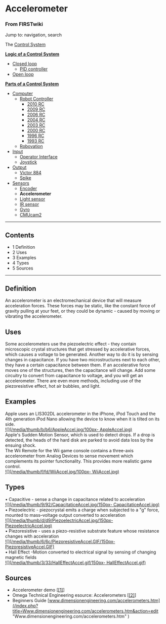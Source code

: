 # Accelerometer

### From FIRSTwiki

Jump to: navigation, search

The [Control System](Control_system "Control system" )

**[Logic of a Control System](Logic_of_a_control_system "Logic of a control system" )**

  * [Closed loop](Closed_loop "Closed loop" )
    * [PID controller](PID_controller "PID controller" )
  * [Open loop](Open_loop "Open loop" )

**[Parts of a Control System](Parts_of_a_control_system "Parts of a control system" )**

  * [Computer](Computer "Computer" )
    * [Robot Controller](robot-controller)
      * [2010 RC](Robot_Controller_%282010%29 "Robot Controller \(2010\)" )
      * [2009 RC](Robot_Controller_%282009%29 "Robot Controller \(2009\)" )
      * [2006 RC](Robot_Controller_%282006%29 "Robot Controller \(2006\)" )
      * [2004 RC](Robot_Controller_%282004%29 "Robot Controller \(2004\)" )
      * [2003 RC](Robot_Controller_%282003%29 "Robot Controller \(2003\)" )
      * [2000 RC](Robot_Controller_%282000%29 "Robot Controller \(2000\)" )
      * [1996 RC](/index.php?title=Robot_Controller_%281996%29&action=edit "Robot Controller \(1996\)" )
      * [1993 RC](/index.php?title=Robot_Controller_%281993%29&action=edit "Robot Controller \(1993\)" )
    * [Robovation](robovation)
  * [Input](Input "Input" )
    * [Operator Interface](operator-interface)
    * [Joystick](joystick)
  * [Output](Output "Output" )
    * [Victor 884](victor-884)
    * [Spike](spike-relay)
  * [Sensors](sensor)
    * [Encoder](Encoder "Encoder" )
    * **Accelerometer**
    * [Light sensor](/index.php?title=Light_sensor&action=edit "Light sensor" )
    * [IR sensor](IR_sensor "IR sensor" )
    * [Gyro](gyro)
    * [CMUcam2](CMUcam2 "CMUcam2" )  
---  
  
## Contents

  * 1 Definition
  * 2 Uses
  * 3 Examples
  * 4 Types
  * 5 Sources  
---  
  

## Definition

An accelerometer is an electromechanical device that will measure acceleration
forces. These forces may be static, like the constant force of gravity pulling
at your feet, or they could be dynamic - caused by moving or vibrating the
accelerometer.


## Uses

Some accelerometers use the piezoelectric effect - they contain microscopic
crystal structures that get stressed by accelerative forces, which causes a
voltage to be generated. Another way to do it is by sensing changes in
capacitance. If you have two microstructures next to each other, they have a
certain capacitance between them. If an accelerative force moves one of the
structures, then the capacitance will change. Add some circuitry to convert
from capacitance to voltage, and you will get an accelerometer. There are even
more methods, including use of the piezoresistive effect, hot air bubbles, and
light.


## Examples

Apple uses an LIS302DL accelerometer in the iPhone, iPod Touch and the 4th
generation iPod Nano allowing the device to know when it is tilted on its
side.  
[![](/media/thumb/b/b6/AppleAccel.jpg/100px-
AppleAccel.jpg)](Image:AppleAccel.jpg "" )  
Apple's Sudden Motion Sensor, which is used to detect drops. If a drop is
detected, the heads of the hard disk are parked to avoid data loss by the
ensuing shock.  
The Wii Remote for the Wii game console contains a three-axis accelerometer
from Analog Devices to sense movement which complements its pointer
functionality. This provides more realistic game control.  
[![](/media/thumb/f/fd/WiiAccel.jpg/100px-
WiiAccel.jpg)](Image:WiiAccel.jpg "" )


## Types

• Capacitive - sense a change in capacitance related to acceleration  
[![](/media/thumb/9/92/CapacitaticeAccel.jpg/150px-
CapacitaticeAccel.jpg)](Image:CapacitaticeAccel.jpg "" )  
• Piezoelectric - piezocrystal emits a charge when subjected to a "g" force,
mounted to mass–voltage output converted to acceleration  
[![](/media/thumb/d/d9/PiezoelectricAccel.jpg/150px-
PiezoelectricAccel.jpg)](Image:PiezoelectricAccel.jpg "" )  
• Piezoresistive - uses a piezo-resistive substrate feature whose resistance
changes with acceleration  
[![](/media/thumb/6/6c/PiezoresistiveAccel.GIF/150px-
PiezoresistiveAccel.GIF)](Image:PiezoresistiveAccel.GIF "" )  
• Hall Effect -Motion converted to electrical signal by sensing of changing
magnetic fields  
[![](/media/thumb/3/33/HallEffectAccel.gif/150px-
HallEffectAccel.gif)](Image:HallEffectAccel.gif "" )  


## Sources

  * Accelerometer demo [[[1]](http://www.youtube.com/watch?v=9NEiBDBXFEQ "http://www.youtube.com/watch?v=9NEiBDBXFEQ" )] 
  * Omega Technical Engineering esource: Accelerometers [[[2]](http://www.omega.com/prodinfo/accelerometers.html "http://www.omega.com/prodinfo/accelerometers.html" )] 
  * Beginners Guide [www.dimensionengineering.com/accelerometers.htm](/index.php?title=Www.dimensionengineering.com/accelerometers.htm&action=edit "Www.dimensionengineering.com/accelerometers.htm" )

